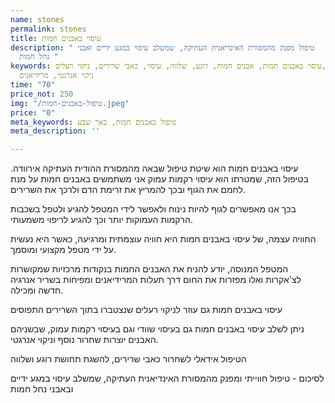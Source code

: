 ```yaml
---
name: stones
permalink: stones
title: עיסוי באבנים חמות
description: " טיפול מפנק מהמסורת האינדיאנית העתיקה, שמשלב עיסוי במגע ידיים ואבני
  נחל חמות "
keywords: עיסוי באבנים חמות, אבנים חמות, רוגע, שלווה, עיסוי, כאבי שרירים, ניקוי רעלים,
  ניקוי אנרגטי, מרידיאנים
time: "70"
price_not: 250
img: "/טיפול-באבנים-חמות.jpeg"
price: "0"
meta_keywords: טיפול באבנים חמות, באר שבע
meta_description: ''

---
```

עיסוי באבנים חמות הוא שיטת טיפול שבאה מהמסורת ההודית העתיקה אירוודה. בטיפול הזה, שמטרתו הוא עיסוי רקמות עמוק אני משתמשים באבנים חמות על מנת לחמם את הגוף ובכך להמריץ את זרימת הדם ולרכך את השרירים.

בכך אנו מאפשרים לגוף להיות נינוח ולאפשר לידי המטפל להגיע ולטפל בשכבות הרקמות העמוקות יותר וכך להגיע לריפוי משמעותי.

החוויה עצמה, של עיסוי באבנים חמות היא חוויה עוצמתית ומרגיעה, כאשר היא נעשית על ידי מטפל מקצועי ומוסמך.

המטפל המנוסה, יודע להניח את האבנים החמות בנקודות מרכזיות שמקושרות לצ'אקרות ואלו מפזרות את החום דרך תעלות המרידיאנים ומפיחות בשריר אנרגיה חדשה ומכילה.

עיסוי באבנים חמות גם עוזר לניקוי רעלים שנצטברו בתוך השרירים התפוסים

ניתן לשלב עיסוי באבנים חמות גם בעיסוי שוודי וגם בעיסוי רקמות עמוק, שבשניהם האבנים יוצרות שחרור נוסף וניקוי אנרגטי.

הטיפול אידאלי לשחרור כאבי שרירים, להשגת תחושת רוגע ושלווה

לסיכום - טיפול חווייתי ומפנק מהמסורת האינדיאנית העתיקה, שמשלב עיסוי במגע ידיים ובאבני נחל חמות